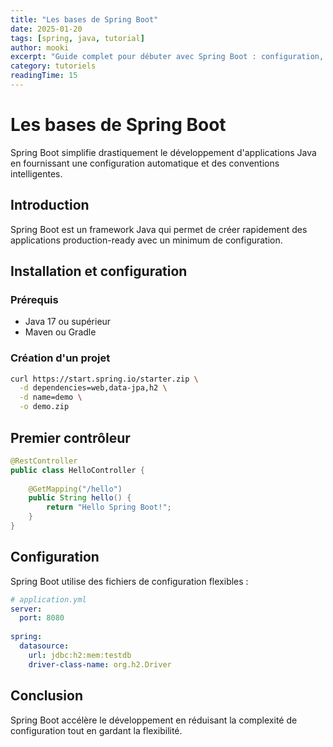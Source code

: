 ```yaml
---
title: "Les bases de Spring Boot"
date: 2025-01-20
tags: [spring, java, tutorial]
author: mooki
excerpt: "Guide complet pour débuter avec Spring Boot : configuration, annotations et premiers pas"
category: tutoriels
readingTime: 15
---
```


# Les bases de Spring Boot

Spring Boot simplifie drastiquement le développement d'applications Java en fournissant une configuration automatique et des conventions intelligentes.

## Introduction

Spring Boot est un framework Java qui permet de créer rapidement des applications production-ready avec un minimum de configuration.

## Installation et configuration

### Prérequis

- Java 17 ou supérieur
- Maven ou Gradle

### Création d'un projet

```bash
curl https://start.spring.io/starter.zip \
  -d dependencies=web,data-jpa,h2 \
  -d name=demo \
  -o demo.zip
```

## Premier contrôleur

```java
@RestController
public class HelloController {
    
    @GetMapping("/hello")
    public String hello() {
        return "Hello Spring Boot!";
    }
}
```

## Configuration

Spring Boot utilise des fichiers de configuration flexibles :

```yaml
# application.yml
server:
  port: 8080
  
spring:
  datasource:
    url: jdbc:h2:mem:testdb
    driver-class-name: org.h2.Driver
```

## Conclusion

Spring Boot accélère le développement en réduisant la complexité de configuration tout en gardant la flexibilité.